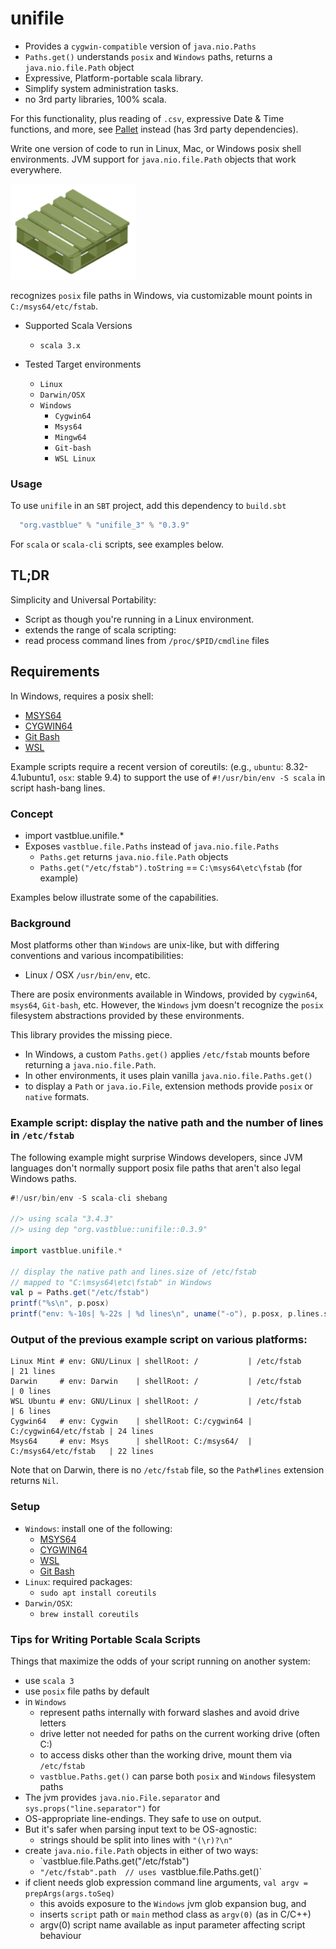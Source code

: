 # unifile

+ Provides a `cygwin-compatible` version of `java.nio.Paths`
+ `Paths.get()` understands `posix` and `Windows` paths, returns a `java.nio.file.Path` object
+ Expressive, Platform-portable scala library.
+ Simplify system administration tasks.
+ no 3rd party libraries, 100% scala.

For this functionality, plus reading of `.csv`, expressive Date & Time functions, and more, see [Pallet](https://github.com/philwalk/unifile) instead (has 3rd party dependencies).

Write one version of code to run in Linux, Mac, or Windows posix shell environments.
JVM support for `java.nio.file.Path` objects that work everywhere.

<img alt="unifile image" width=200 src="images/plastic-pallet.png">

recognizes `posix` file paths in Windows, via customizable mount points in `C:/msys64/etc/fstab`.

* Supported Scala Versions
  * `scala 3.x`

* Tested Target environments
  * `Linux`
  * `Darwin/OSX`
  * `Windows`
    * `Cygwin64`
    * `Msys64`
    * `Mingw64`
    * `Git-bash`
    * `WSL Linux`

### Usage

To use `unifile` in an `SBT` project, add this dependency to `build.sbt`
```sbt
  "org.vastblue" % "unifile_3" % "0.3.9"
```
For `scala` or `scala-cli` scripts, see examples below.

## TL;DR
Simplicity and Universal Portability:
* Script as though you're running in a Linux environment.
* extends the range of scala scripting:
* read process command lines from `/proc/$PID/cmdline` files
## Requirements
In Windows, requires a posix shell:
  * [MSYS64](https://msys2.org)
  * [CYGWIN64](https://www.cygwin.com)
  * [Git Bash](https://www.atlassian.com/git/tutorials/git-bash)
  * [WSL](https://learn.microsoft.com/en-us/windows/wsl/install)

Example scripts require a recent version of coreutils:
  (e.g., `ubuntu`: 8.32-4.1ubuntu1, `osx`: stable 9.4)
to support the use of `#!/usr/bin/env -S scala` in script hash-bang lines.

### Concept
  * import vastblue.unifile.*
* Exposes `vastblue.file.Paths` instead of `java.nio.file.Paths`
  * `Paths.get` returns `java.nio.file.Path` objects
  * `Paths.get("/etc/fstab").toString` == `C:\msys64\etc\fstab` (for example)

Examples below illustrate some of the capabilities.

### Background
Most platforms other than `Windows` are unix-like, but with differing
conventions and various incompatibilities:
   * Linux / OSX `/usr/bin/env`, etc.

There are posix environments available in Windows, provided by `cygwin64`, `msys64`, `Git-bash`, etc.
However, the `Windows` jvm doesn't recognize the `posix` filesystem abstractions provided by these environments.

This library provides the missing piece.

  * In Windows, a custom `Paths.get()` applies `/etc/fstab` mounts before returning a `java.nio.file.Path`.
  * In other environments, it uses plain vanilla `java.nio.file.Paths.get()`
  * to display a `Path` or `java.io.File`, extension methods provide `posix` or `native` formats.

### Example script: display the native path and the number of lines in `/etc/fstab`
The following example might surprise Windows developers, since JVM languages don't normally support posix file paths that aren't also legal Windows paths.

```scala
#!/usr/bin/env -S scala-cli shebang

//> using scala "3.4.3"
//> using dep "org.vastblue::unifile::0.3.9"

import vastblue.unifile.*

// display the native path and lines.size of /etc/fstab
// mapped to "C:\msys64\etc\fstab" in Windows
val p = Paths.get("/etc/fstab")
printf("%s\n", p.posx)
printf("env: %-10s| %-22s | %d lines\n", uname("-o"), p.posx, p.lines.size)
```
### Output of the previous example script on various platforms:
```
Linux Mint # env: GNU/Linux | shellRoot: /           | /etc/fstab            | 21 lines
Darwin     # env: Darwin    | shellRoot: /           | /etc/fstab            | 0 lines
WSL Ubuntu # env: GNU/Linux | shellRoot: /           | /etc/fstab            | 6 lines
Cygwin64   # env: Cygwin    | shellRoot: C:/cygwin64 | C:/cygwin64/etc/fstab | 24 lines
Msys64     # env: Msys      | shellRoot: C:/msys64/  | C:/msys64/etc/fstab   | 22 lines
```
Note that on Darwin, there is no `/etc/fstab` file, so the `Path#lines` extension returns `Nil`.

### Setup
  * `Windows`: install one of the following:
    * [MSYS64](https://msys2.org)
    * [CYGWIN64](https://www.cygwin.com)
    * [WSL](https://learn.microsoft.com/en-us/windows/wsl/install)
    * [Git Bash](https://www.atlassian.com/git/tutorials/git-bash)
  * `Linux`: required packages:
    * `sudo apt install coreutils`
  * `Darwin/OSX`:
    * `brew install coreutils`

### Tips for Writing Portable Scala Scripts
Things that maximize the odds of your script running on another system:
  * use `scala 3`
  * use `posix` file paths by default
  * in `Windows`
    * represent paths internally with forward slashes and avoid drive letters
    * drive letter not needed for paths on the current working drive (often C:)
    * to access disks other than the working drive, mount them via `/etc/fstab`
    * `vastblue.Paths.get()` can parse both `posix` and `Windows` filesystem paths
  * The jvm provides `java.nio.File.separator` and `sys.props("line.separator")` for
  * OS-appropriate line-endings.   They safe to use on output.
  * But it's safer when parsing input text to be OS-agnostic:
    * strings should be split into lines with `"(\r)?\n"`
  * create `java.nio.file.Path` objects in either of two ways:
    * `vastblue.file.Paths.get("/etc/fstab")
    * `"/etc/fstab".path  // uses `vastblue.file.Paths.get()` 
  * if client needs glob expression command line arguments, `val argv = prepArgs(args.toSeq)`
    * this avoids exposure to the `Windows` jvm glob expansion bug, and
    * inserts `script` path or `main` method class as `argv(0)` (as in C/C++)
    * argv(0) script name available as input parameter affecting script behaviour

